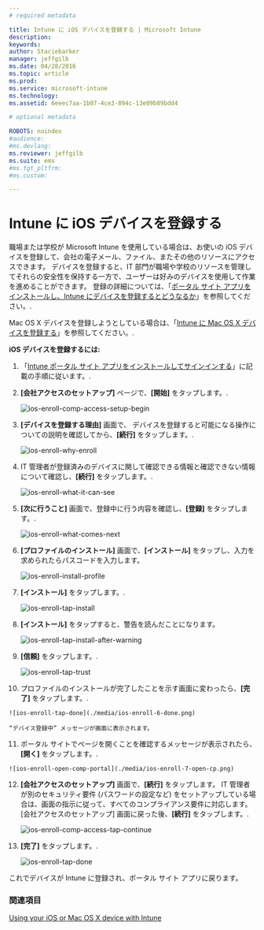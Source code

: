 ```yaml
---
# required metadata

title: Intune に iOS デバイスを登録する | Microsoft Intune
description:
keywords:
author: Staciebarker
manager: jeffgilb
ms.date: 04/28/2016
ms.topic: article
ms.prod:
ms.service: microsoft-intune
ms.technology:
ms.assetid: 6eeec7aa-1b07-4ce3-894c-13e09b89bdd4

# optional metadata

ROBOTS: noindex
#audience:
#ms.devlang:
ms.reviewer: jeffgilb
ms.suite: ems
#ms.tgt_pltfrm:
#ms.custom:

---
```



# Intune に iOS デバイスを登録する

職場または学校が Microsoft Intune を使用している場合は、お使いの iOS デバイスを登録して、会社の電子メール、ファイル、またその他のリソースにアクセスできます。 デバイスを登録すると、IT 部門が職場や学校のリソースを管理してそれらの安全性を保持する一方で、ユーザーは好みのデバイスを使用して作業を進めることができます。 登録の詳細については、「[ポータル サイト アプリをインストールし、Intune にデバイスを登録するとどうなるか](what-happens-if-you-install-the-company-portal-app-and-enroll-your-device-in-intune-ios.md)」を参照してください。.

Mac OS X デバイスを登録しようとしている場合は、「[Intune に Mac OS X デバイスを登録する](enroll-your-device-in-intune-mac-os-x.md)」を参照してください。.


**iOS デバイスを登録するには:**

1.  「[Intune ポータル サイト アプリをインストールしてサインインする](install-and-sign-in-to-the-intune-company-portal-app-ios.md)」に記載の手順に従います。.

2. **[会社アクセスのセットアップ]** ページで、**[開始]** をタップします。.

    ![ios-enroll-comp-access-setup-begin](./media/ios-enroll-1a-comp-access-setup.png) 

3. **[デバイスを登録する理由]** 画面で、 デバイスを登録すると可能になる操作についての説明を確認してから、**[続行]** をタップします。.

    ![ios-enroll-why-enroll](./media/ios-enroll-1b-why-enroll.png) 

4. IT 管理者が登録済みのデバイスに関して確認できる情報と確認できない情報について確認し、**[続行]** をタップします。.

    ![ios-enroll-what-it-can-see](./media/ios-enroll-1c-we-care-privacy.png) 

5.  **[次に行うこと]** 画面で、登録中に行う内容を確認し、**[登録]** をタップします。.

    ![ios-enroll-what-comes-next](./media/ios-enroll-1d-what-comes-next.png) 

6.  **[プロファイルのインストール]** 画面で、**[インストール]** をタップし、入力を求められたらパスコードを入力します。

    ![ios-enroll-install-profile](./media/ios-enroll-2-mgt-profile-install.png) 
  
7.  **[インストール]** をタップします。.

    ![ios-enroll-tap-install](./media/ios-enroll-3-mgt-profile-install-2.png)    

8.  **[インストール]** をタップすると、警告を読んだことになります。

    ![ios-enroll-tap-install-after-warning](./media/ios-enroll-4-warning.png) 

9.  **[信頼]** をタップします。.

    ![ios-enroll-tap-trust](./media/ios-enroll-5-trust.png) 

10.  プロファイルのインストールが完了したことを示す画面に変わったら、**[完了]** をタップします。.

    ![ios-enroll-tap-done](./media/ios-enroll-6-done.png) 

    “デバイス登録中” メッセージが画面に表示されます。

11.  ポータル サイトでページを開くことを確認するメッセージが表示されたら、**[開く]** をタップします。.

    ![ios-enroll-open-comp-portal](./media/ios-enroll-7-open-cp.png) 

12. **[会社アクセスのセットアップ]** 画面で、**[続行]** をタップします。 IT 管理者が別のセキュリティ要件 (パスワードの設定など) をセットアップしている場合は、画面の指示に従って、すべてのコンプライアンス要件に対応します。[会社アクセスのセットアップ] 画面に戻った後、**[続行]** をタップします。.

    ![ios-enroll-comp-access-tap-continue](./media/ios-enroll-8-comp-access-setup-compliance.png) 

13. **[完了]** をタップします。. 

    ![ios-enroll-tap-done](./media/ios-enroll-9-comp-access-setup-complete.png) 

これでデバイスが Intune に登録され、ポータル サイト アプリに戻ります。

    

  

### 関連項目
[Using your iOS or Mac OS X device with Intune](using-your-ios-or-mac-os-x-device-with-intune.md)

<!--HONumber=May16_HO1-->


